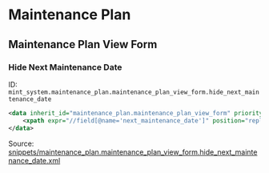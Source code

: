 # Maintenance Plan
## Maintenance Plan View Form  
### Hide Next Maintenance Date  
ID: `mint_system.maintenance_plan.maintenance_plan_view_form.hide_next_maintenance_date`  
```xml
<data inherit_id="maintenance_plan.maintenance_plan_view_form" priority="50">
    <xpath expr="//field[@name='next_maintenance_date']" position="replace"/>
</data>

```
Source: [snippets/maintenance_plan.maintenance_plan_view_form.hide_next_maintenance_date.xml](https://github.com/Mint-System/Odoo-Build/tree/main/snippets/maintenance_plan.maintenance_plan_view_form.hide_next_maintenance_date.xml)

